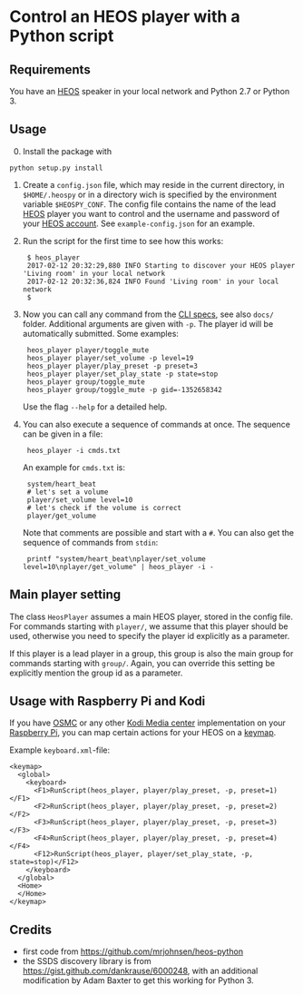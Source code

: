 # Control an HEOS player with a Python script

## Requirements

You have an [HEOS][] speaker in your local network and Python 2.7 or
Python 3.

## Usage

0. Install the package with 

```
python setup.py install
```

1. Create a `config.json` file, which may reside in the current directory, in
   `$HOME/.heospy` or in a directory wich is specified by the environment
   variable `$HEOSPY_CONF`. The config file contains the name of the lead
   [HEOS][] player you want to control and the username and password of your
   [HEOS account][]. See `example-config.json` for an example.

2. Run the script for the first time to see how this works:

        $ heos_player
        2017-02-12 20:32:29,880 INFO Starting to discover your HEOS player 'Living room' in your local network
        2017-02-12 20:32:36,824 INFO Found 'Living room' in your local network
        $
        
3. Now you can call any command from the [CLI specs][specs], see also `docs/`
   folder. Additional arguments are given with `-p`. The player id will be
   automatically submitted. Some examples:

        heos_player player/toggle_mute
        heos_player player/set_volume -p level=19
        heos_player player/play_preset -p preset=3
        heos_player player/set_play_state -p state=stop
        heos_player group/toggle_mute 
        heos_player group/toggle_mute -p gid=-1352658342
        
    Use the flag `--help` for a detailed help.
    
4. You can also execute a sequence of commands at once. The sequence can be
   given in a file:
   
        heos_player -i cmds.txt
        
   An example for `cmds.txt` is:
   
        system/heart_beat
        # let's set a volume
        player/set_volume level=10
        # let's check if the volume is correct
        player/get_volume 

   Note that comments are possible and start with a `#`. You can also get the
   sequence of commands from `stdin`:
   
        printf "system/heart_beat\nplayer/set_volume level=10\nplayer/get_volume" | heos_player -i -

[specs]: http://rn.dmglobal.com/euheos/HEOS_CLI_ProtocolSpecification.pdf
[HEOS]: http://heoslink.denon.com
[HEOS account]: http://denon.custhelp.com/app/answers/detail/a_id/1968

## Main player setting

The class `HeosPlayer` assumes a main HEOS player, stored in the config
file. For commands starting with `player/`, we assume that this player should
be used, otherwise you need to specify the player id explicitly as a parameter.

If this player is a lead player in a group, this group is also the main group
for commands starting with `group/`. Again, you can override this setting be
explicitly mention the group id as a  parameter.

    
## Usage with Raspberry Pi and Kodi

If you have [OSMC][] or any other [Kodi Media center][Kodi] implementation on
your [Raspberry Pi][raspi], you can map certain actions for your HEOS on a
[keymap][].

[OSMC]: https://osmc.tv
[raspi]: https://www.raspberrypi.org
[Kodi]: http://kodi.wiki/view/Kodi
[keymap]: http://kodi.wiki/view/Keymaps

Example `keyboard.xml`-file:
```
<keymap>
  <global>
    <keyboard>
      <F1>RunScript(heos_player, player/play_preset, -p, preset=1)</F1>
      <F2>RunScript(heos_player, player/play_preset, -p, preset=2)</F2>
      <F3>RunScript(heos_player, player/play_preset, -p, preset=3)</F3>
      <F4>RunScript(heos_player, player/play_preset, -p, preset=4)</F4>
      <F12>RunScript(heos_player, player/set_play_state, -p, state=stop)</F12>
    </keyboard>
  </global>
  <Home>
  </Home>
</keymap>
```

## Credits

- first code from <https://github.com/mrjohnsen/heos-python>
- the SSDS discovery library is from
  <https://gist.github.com/dankrause/6000248>, with an additional modification
  by Adam Baxter to get this working for Python 3.
